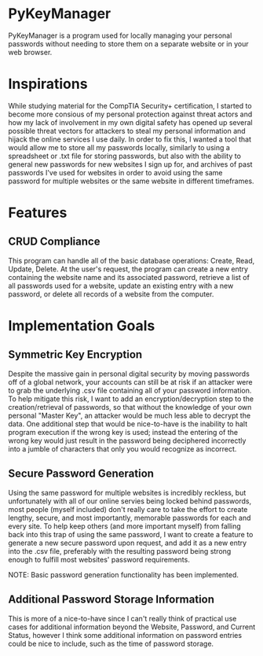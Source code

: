 # PyKeyManager
PyKeyManager is a program used for locally managing your personal passwords without needing to store them on a separate website or in your web browser.

# Inspirations
While studying material for the CompTIA Security+ certification, I started to become more consious of my personal protection against threat actors and how my lack of involvement in my own digital safety has opened up several possible threat vectors for attackers to steal my personal information and hijack the online services I use daily.  In order to fix this, I wanted a tool that would allow me to store all my passwords locally, similarly to using a spreadsheet or .txt file for storing passwords, but also with the ability to general new passwords for new websites I sign up for, and archives of past passwords I've used for websites in order to avoid using the same password for multiple websites or the same website in different timeframes.

# Features
## CRUD Compliance
This program can handle all of the basic database operations: Create, Read, Update, Delete.  At the user's request, the program can create a new entry containing the website name and its associated password, retrieve a list of all passwords used for a website, update an existing entry with a new password, or delete all records of a website from the computer.

# Implementation Goals
## Symmetric Key Encryption
Despite the massive gain in personal digital security by moving passwords off of a global network, your accounts can still be at risk if an attacker were to grab the underlying .csv file containing all of your password information.  To help mitigate this risk, I want to add an encryption/decryption step to the creation/retrieval of passwords, so that without the knowledge of your own personal "Master Key", an attacker would be much less able to decrypt the data.  One additional step that would be nice-to-have is the inability to halt program execution if the wrong key is used; instead the entering of the wrong key would just result in the password being deciphered incorrectly into a jumble of characters that only you would recognize as incorrect.

## Secure Password Generation
Using the same password for multiple websites is incredibly reckless, but unfortunately with all of our online servies being locked behind passwords, most people (myself included) don't really care to take the effort to create lengthy, secure, and most importantly, memorable passwords for each and every site.  To help keep others (and more important myself) from falling back into this trap of using the same password, I want to create a feature to generate a new secure password upon request, and add it as a new entry into the .csv file, preferably with the resulting password being strong enough to fulfill most websites' password requirements.

NOTE: Basic password generation functionality has been implemented.

## Additional Password Storage Information
This is more of a nice-to-have since I can't really think of practical use cases for additional information beyond the Website, Password, and Current Status, however I think some additional information on password entries could be nice to include, such as the time of password storage.
